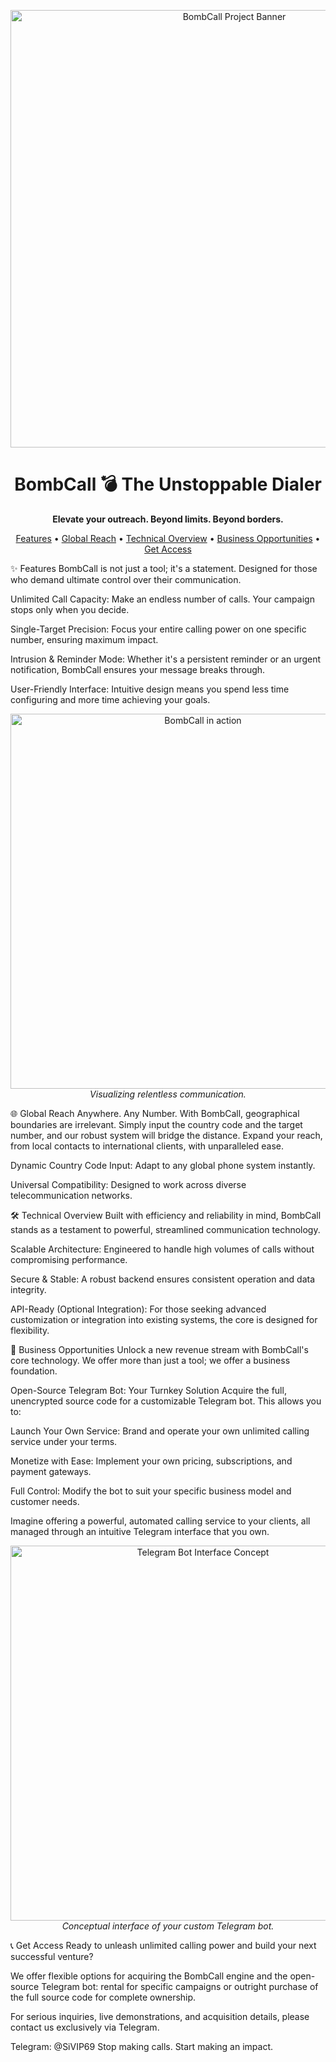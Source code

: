 <p align="center">
<img src="https://i.postimg.cc/K4sd5FKy/bombcall-banner-final.png" alt="BombCall Project Banner" width="700"/>
</p>

<h1 align="center">BombCall 💣 The Unstoppable Dialer</h1>

<p align="center">
<strong>Elevate your outreach. Beyond limits. Beyond borders.</strong>
</p>

<p align="center">
<a href="#✨-features">Features</a> •
<a href="#🌐-global-reach">Global Reach</a> •
<a href="#🛠️-technical-overview">Technical Overview</a> •
<a href="#💼-business-opportunities">Business Opportunities</a> •
<a href="#📞-get-access">Get Access</a>
</p>

✨ Features
BombCall is not just a tool; it's a statement. Designed for those who demand ultimate control over their communication.

Unlimited Call Capacity: Make an endless number of calls. Your campaign stops only when you decide.

Single-Target Precision: Focus your entire calling power on one specific number, ensuring maximum impact.

Intrusion & Reminder Mode: Whether it's a persistent reminder or an urgent notification, BombCall ensures your message breaks through.

User-Friendly Interface: Intuitive design means you spend less time configuring and more time achieving your goals.

<p align="center">
<img src="https://i.imgur.com/gK2Jp5M.gif" alt="BombCall in action" width="600"/>
<em>Visualizing relentless communication.</em>
</p>

🌐 Global Reach
Anywhere. Any Number.
With BombCall, geographical boundaries are irrelevant. Simply input the country code and the target number, and our robust system will bridge the distance. Expand your reach, from local contacts to international clients, with unparalleled ease.

Dynamic Country Code Input: Adapt to any global phone system instantly.

Universal Compatibility: Designed to work across diverse telecommunication networks.

🛠️ Technical Overview
Built with efficiency and reliability in mind, BombCall stands as a testament to powerful, streamlined communication technology.

Scalable Architecture: Engineered to handle high volumes of calls without compromising performance.

Secure & Stable: A robust backend ensures consistent operation and data integrity.

API-Ready (Optional Integration): For those seeking advanced customization or integration into existing systems, the core is designed for flexibility.

💼 Business Opportunities
Unlock a new revenue stream with BombCall's core technology. We offer more than just a tool; we offer a business foundation.

Open-Source Telegram Bot: Your Turnkey Solution
Acquire the full, unencrypted source code for a customizable Telegram bot. This allows you to:

Launch Your Own Service: Brand and operate your own unlimited calling service under your terms.

Monetize with Ease: Implement your own pricing, subscriptions, and payment gateways.

Full Control: Modify the bot to suit your specific business model and customer needs.

Imagine offering a powerful, automated calling service to your clients, all managed through an intuitive Telegram interface that you own.

<p align="center">
<img src="https://i.imgur.com/u3l2w6x.png" alt="Telegram Bot Interface Concept" width="600"/>
<em>Conceptual interface of your custom Telegram bot.</em>

</p>

📞 Get Access
Ready to unleash unlimited calling power and build your next successful venture?

We offer flexible options for acquiring the BombCall engine and the open-source Telegram bot: rental for specific campaigns or outright purchase of the full source code for complete ownership.

For serious inquiries, live demonstrations, and acquisition details, please contact us exclusively via Telegram.

Telegram: @SiVIP69
Stop making calls. Start making an impact.
